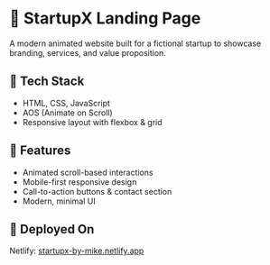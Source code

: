 # 🚀 StartupX Landing Page

A modern animated website built for a fictional startup to showcase branding, services, and value proposition.

## 🔧 Tech Stack
- HTML, CSS, JavaScript
- AOS (Animate on Scroll)
- Responsive layout with flexbox & grid

## 🎯 Features
- Animated scroll-based interactions
- Mobile-first responsive design
- Call-to-action buttons & contact section
- Modern, minimal UI

## 🚀 Deployed On
Netlify: [startupx-by-mike.netlify.app](https://startupx-by-mike.netlify.app/)